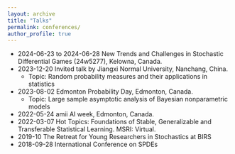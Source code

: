 ```yaml
---
layout: archive
title: "Talks"
permalink: conferences/
author_profile: true
---
```

* 2024-06-23 to 2024-06-28 New Trends and Challenges in Stochastic Differential Games (24w5277), Kelowna, Canada.
* 2023-12-20 Invited talk by Jiangxi Normal University, Nanchang, China.
    * Topic: Random probability measures and their applications in statistics
* 2023-08-02 Edmonton Probability Day, Edmonton, Canada.
    * Topic: Large sample asymptotic analysis of Bayesian nonparametric models
* 2022-05-24 amii AI week, Edmonton, Canada.
* 2022-03-07 Hot Topics: Foundations of Stable, Generalizable and Transferable Statistical
Learning. MSRI: Virtual.
* 2019-10 The Retreat for Young Researchers in Stochastics at BIRS
* 2018-09-28 International Conference on SPDEs
